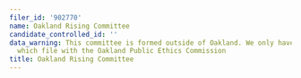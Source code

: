 ```yaml
---
filer_id: '902770'
name: Oakland Rising Committee
candidate_controlled_id: ''
data_warning: This committee is formed outside of Oakland. We only have data on committees
  which file with the Oakland Public Ethics Commission
title: Oakland Rising Committee
---
```

